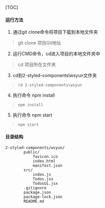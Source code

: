 [TOC]

#### 运行方法

1. 通过git clone命令将项目下载到本地文件夹
> git clone 项目Git地址
2. 运行CMD命令，cd进入项目的本地文件夹中
> cd 项目所在文件夹
3. cd到2-styled-components\wsyun文件夹
> `cd 2-styled-components\wsyun`
4. 执行命令 npm install 
> `npm install`
5. 执行命令 npm start
> `npm start`

#### 目录结构

    2-styled-components/wsyun/
            public/
                favicon.ico
                index.html
                manifest.json
            src/
                index.js
                Todos.jsx
                TodosUi.jsx
            .gitignore
            package.json
            package-lock.json
            README.md

